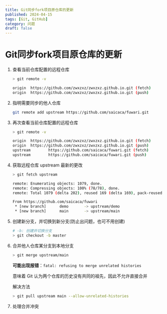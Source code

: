 ```yaml
---
title: Git同步fork项目原仓库的更新
published: 2024-04-15
tags: [Git, GitHub]
category: 问题
draft: false
---
```


# Git同步fork项目原仓库的更新

1. 查看当前仓库配置的远程仓库

   ```sh
   > git remote -v
   
   origin  https://github.com/zwxzxz/zwxzxz.github.io.git (fetch)
   origin  https://github.com/zwxzxz/zwxzxz.github.io.git (push)
   ```

2. 指明需要同步的他人仓库

   ```sh
   git remote add upstream https://github.com/saicaca/fuwari.git
   ```

3. 再次查看当前仓库配置的远程仓库

   ```sh
   > git remote -v
   
   origin  https://github.com/zwxzxz/zwxzxz.github.io.git (fetch)
   origin  https://github.com/zwxzxz/zwxzxz.github.io.git (push)
   upstream        https://github.com/saicaca/fuwari.git (fetch)
   upstream        https://github.com/saicaca/fuwari.git (push)
   ```

4. 获取远程仓库 upstream 最新的更改

   ```sh
   > git fetch upstream
   
   remote: Enumerating objects: 1079, done.
   remote: Compressing objects: 100% (78/78), done.
   remote: Total 1079 (delta 202), reused 169 (delta 169), pack-reused 832Receiving objects: 100% (1079/1079), 2.87 MiB | 2.78 MiB/s, done.
   
   From https://github.com/saicaca/fuwari
    * [new branch]      demo       -> upstream/demo
    * [new branch]      main       -> upstream/main
   ```

5. 创建新分支，并切换到新分支(防止出问题，也可不用创建)

   ```sh
   # -b: 创建并切换分支
   > git checkout -b master
   ```

6. 合并他人仓库某分支到本地分支

   ```sh
   > git merge upstream/main
   ```

   

   **可能出现报错**：`fatal: refusing to merge unrelated histories`

   意味着 Git 认为两个仓库的历史没有共同的祖先，因此不允许直接合并

   解决方法

   ```sh
   > git pull upstream main --allow-unrelated-histories
   ```

7. 处理合并冲突